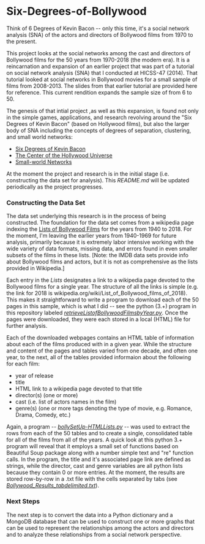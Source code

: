 # Six-Degrees-of-Bollywood
Think of 6 Degrees of Kevin Bacon -- only this time, it's a social network analysis (SNA) of the actors and directors of Bollywood films from 1970 to the present.

This project looks at the social networks among the cast and directors of Bollywood films for the 50 years from 1970-2018 (the modern era).  It is a reincarnation and expansion of an earlier project that was part of a tutorial on social network analysis (SNA) that I conducted at HICSS-47 (2014). That tutorial looked at social networks in Bollywood movies for a small sample of films from 2008-2013. The slides from that earlier tutorial are provided here for reference. This current rendition expands the sample size of from 6 to 50.

The genesis of that intial project ,as well as this expansion, is found not only in the simple games, applications, and research revolving around the "Six Degrees of Kevin Bacon" (based on Hollywood films), but also the larger body of SNA including the concepts of degrees of separation, clustering, and small world networks:

<ul>
<li><a href="https://en.wikipedia.org/wiki/Six_Degrees_of_Kevin_Bacon">Six Degrees of Kevin Bacon</a></li>
<li><a href="https://oracleofbacon.org/center.php">The Center of the Hollywood Universe</a></li>
<li><a href="https://en.wikipedia.org/wiki/Small-world_network">Small-world Networks</a></li>
</ul>

At the moment the project and research is in the initial stage (i.e. constructing the data set for analysis). This <i>README.md</i> will be updated periodically as the project progresses.

<h3>Constructing the Data Set</h3>

The data set underlying this research is in the process of being constructed.  The foundation for the data set comes from a wikipedia page indexing the <a href="https://en.wikipedia.org/wiki/Lists_of_Bollywood_films">Lists of Bollywood Films</a> for the years from 1940 to 2018. For the moment, I'm leaving the earlier years from 1940-1969 for future analysis, primarily because it is extremely labor intensive working with the wide variety of data formats, missing data, and errors found in even smaller subsets of the films in these lists. \[Note: the IMDB data sets provide info about Bollywood films and actors, but it is not as comprehensive as the lists provided in Wikipedia.]

Each entry in the <i>Lists</i> designates a link to a wikipedia page devoted to the Bollywood films for a single year. The structure of all the links is simple (e.g. the link for 2018 is wikipedia.org/wiki/List_of_Bollywood_films_of_2018). This makes it straightforward to write a program to download each of the 50 pages in this sample, which is what I did -- see the python (3.+) program in this repository labeled <a href='https://github.com/daveking63/Six-Degrees-of-Bollywood/blob/master/retrieveListofBollywoodFilmsbyYear.py'><i>retrieveListofBollywoodFilmsbyYear.py</i></a>. Once the pages were downloaded, they were each stored in a local (HTML) file for further analysis.

Each of the downloaded webpages contains an HTML table of information about each of the films produced with in a given year. While the structure and content of the pages and tables varied from one decade, and often one year, to the next, all of the tables provided informaion about the following for each film:

<ul>
  <li>year of release</li>
  <li>title</li>
  <li>HTML link to a wikipedia page devoted to that title</li>
  <li>director(s) (one or more)</li>
  <li>cast (i.e. list of actors names in the film)</li>
  <li>genre(s) (one or more tags denoting the type of movie, e.g. Romance, Drama, Comedy, etc.)</li>
</ul>

Again, a program -- <a href='https://github.com/daveking63/Six-Degrees-of-Bollywood/blob/master/bollySetUp-HTMLLists.py'><i>bollySetUp-HTMLLists.py</i></a> -- was used to extract the rows from each of the 50 tables and to create a single, consolidated table for all of the films from all of the years. A quick look at this python 3.+ program will reveal that it employs a small set of functions based on Beautiful Soup package along with a number simple text and "re" function calls. In the program, the title and it's associated page link are defined as strings, while the director, cast and genre variables are all python lists because they contain 0 or more entries.  At the moment, the results are stored row-by-row in a .txt file with the cells separated by tabs (see <a href='https://github.com/daveking63/Six-Degrees-of-Bollywood/blob/master/Bollywood_results_tabdelimited.txt'><i>Bollywood_Results_tabdelimited.txt</i></a>).

<h3>Next Steps</h3>

The next step is to convert the data into a Python dictionary and a MongoDB database that can be used to construct one or more graphs that can be used to represent the relationships among the actors and directors and to analyze these relationships from a social network perspective.
